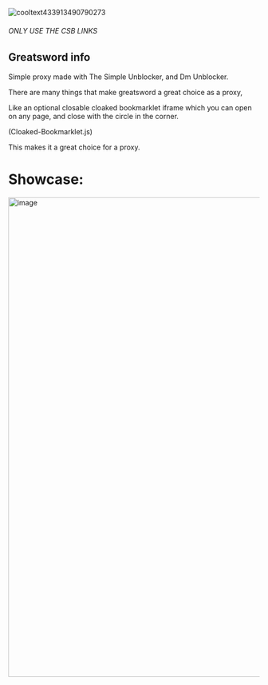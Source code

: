 ![cooltext433913490790273](https://user-images.githubusercontent.com/119009502/232642357-8734207d-5cd0-4514-9190-d3fbffc2a056.png)

###### ONLY USE THE CSB LINKS

## Greatsword info

Simple proxy made with The Simple Unblocker, and Dm Unblocker.

There are many things that make greatsword a great choice as a proxy,

Like an optional closable cloaked bookmarklet iframe which you can open on any page, and close with the circle in the corner.

(Cloaked-Bookmarklet.js)

This makes it a great choice for a proxy.



# Showcase:

<img width="960" alt="image" src="https://user-images.githubusercontent.com/119009502/232946809-ef774a0d-4b31-4226-a246-e2b5407cdde4.png">

